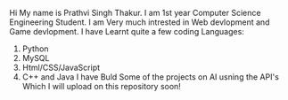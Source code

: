 Hi My name is Prathvi Singh Thakur.
I am 1st year Computer Science Engineering Student.
I am Very much intrested in Web devlopment and Game devlopment.
I have Learnt quite a few coding Languages:
  1. Python
  2. MySQL
  3. Html/CSS/JavaScript
  4. C++ and Java
I have Buld Some of the projects on AI usning the API's
Which I will upload on this repository soon!
